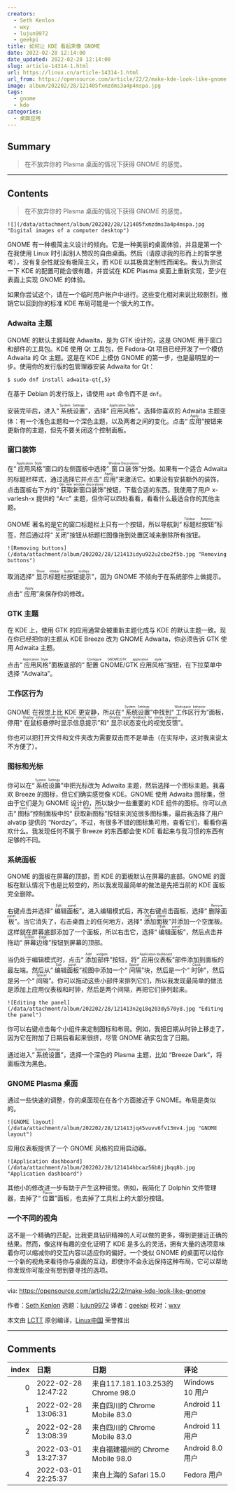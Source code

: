 ```yaml
---
creators:
  - Seth Kenlon
  - wxy
  - lujun9972
  - geekpi
title: 如何让 KDE 看起来像 GNOME
date: 2022-02-28 12:14:00
date_updated: 2022-02-28 12:14:00
slug: article-14314-1.html
url: https://linux.cn/article-14314-1.html
url_from: https://opensource.com/article/22/2/make-kde-look-like-gnome
image: album/202202/28/121405fxmzdms3a4p4mspa.jpg
tags:
  - gnome
  - kde
categories:
  - 桌面应用
---
```


## Summary

> 在不放弃你的 Plasma 桌面的情况下获得 GNOME 的感觉。

***

<!-- more -->

## Contents

> 
> 在不放弃你的 Plasma 桌面的情况下获得 GNOME 的感觉。
> 
> 
> 

`![](/data/attachment/album/202202/28/121405fxmzdms3a4p4mspa.jpg "Digital images of a computer desktop")`

GNOME 有一种极简主义设计的倾向。它是一种美丽的桌面体验，并且是第一个在我使用 Linux 时引起别人赞叹的自由桌面。然后（请原谅我的形而上的哲学思考），没有复杂性就没有极简主义，而 KDE 以其极具定制性而闻名。我认为测试一下 KDE 的配置可能会很有趣，并尝试在 KDE Plasma 桌面上重新实现，至少在表面上实现 GNOME 的体验。

如果你尝试这个，请在一个临时用户帐户中进行。这些变化相对来说比较剧烈，撤销它以回到你的标准 KDE 布局可能是一个很大的工作。

### Adwaita 主题

GNOME 的默认主题叫做 Adwaita，是为 GTK 设计的，这是 GNOME 用于窗口和部件的工具包。KDE 使用 Qt 工具包，但 Fedora-Qt 项目已经开发了一个模仿 Adwaita 的 Qt 主题。这是在 KDE 上模仿 GNOME 的第一步，也是最明显的一步。使用你的发行版的包管理器安装 Adwaita for Qt：

```shell
$ sudo dnf install adwaita-qt{,5}
```

在基于 Debian 的发行版上，请使用 `apt` 命令而不是 `dnf`。

安装完毕后，进入“<ruby> 系统设置 <rt>  System Settings </rt></ruby>”，选择“<ruby> 应用风格 <rt>  Application Style </rt></ruby>”。选择你喜欢的 Adwaita 主题变体：有一个浅色主题和一个深色主题，以及两者之间的变化。点击“<ruby> 应用 <rt>  Apply </rt></ruby>”按钮来更新你的主题，但先不要关闭这个控制面板。

### 窗口装饰

在“<ruby> 应用风格 <rt>  Application Style </rt></ruby>”窗口的左侧面板中选择“<ruby> 窗口装饰 <rt>  Window Decorations </rt></ruby>”分类。如果有一个适合 Adwaita 的标题栏样式，通过选择它并点击“<ruby> 应用 <rt>  Apply </rt></ruby>”来激活它。如果没有安装额外的装饰，点击面板右下方的“<ruby> 获取新窗口装饰 <rt>  Get new window decorations </rt></ruby>”按钮，下载合适的东西。我使用了用户 x-varlesh-x 提供的 “Arc” 主题，但你可以四处看看，看看什么最适合你的其他主题。

GNOME 著名的是它的窗口标题栏上只有一个按钮，所以导航到“<ruby> 标题栏按钮 <rt>  Titlebar Buttons </rt></ruby>”标签，然后通过将“<ruby> 关闭 <rt>  Close </rt></ruby>”按钮从标题栏图像拖到处置区域来删除所有按钮。

`![Removing buttons](/data/attachment/album/202202/28/121413idyu922u2cbo2f5b.jpg "Removing buttons")`

取消选择“<ruby> 显示标题栏按钮提示 <rt>  Show titlebar button tooltips </rt></ruby>”，因为 GNOME 不倾向于在系统部件上做提示。

点击“<ruby> 应用 <rt>  Apply </rt></ruby>”来保存你的修改。

### GTK 主题

在 KDE 上，使用 GTK 的应用通常会被重新主题化成与 KDE 的默认主题一致。现在你已经把你的主题从 KDE Breeze 改为 GNOME Adwaita，你必须告诉 GTK 使用 Adwaita 主题。

点击“<ruby> 应用风格 <rt>  Application Style </rt></ruby>”面板底部的“<ruby> 配置 GNOME/GTK 应用风格 <rt>  Configure GNOME/GTK application style </rt></ruby>”按钮，在下拉菜单中选择 “Adwaita”。

### 工作区行为

GNOME 在视觉上比 KDE 更安静，所以在“<ruby> 系统设置 <rt>  System Settings </rt></ruby>”中找到“<ruby> 工作区行为 <rt>  Workspace behavior </rt></ruby>”面板，停用“<ruby> 在鼠标悬停时显示信息提示 <rt>  Display informational tooltips on mouse hover </rt></ruby>”和“<ruby> 显示状态变化的视觉反馈 <rt>  Display visual feedback for status changes </rt></ruby>”。

你也可以把打开文件和文件夹改为需要双击而不是单击（在实际中，这对我来说太不方便了）。

### 图标和光标

你可以在“<ruby> 系统设置 <rt>  System Settings </rt></ruby>”中把光标改为 Adwaita 主题，然后选择一个图标主题。我喜欢 Breeze 的图标，但它们确实感觉像 KDE。GNOME 使用 Adwaita 图标集，但由于它们是为 GNOME 设计的，所以缺少一些重要的 KDE 组件的图标。你可以点击“<ruby> 图标 <rt>  Icons </rt></ruby>”控制面板中的“<ruby> 获取新图标 <rt>  Get New Icons </rt></ruby>”按钮来浏览很多图标集，最后我选择了用户 alvatip 提供的 “Nordzy”。不过，有很多不错的图标集可用，查看它们，看看你喜欢什么。我发现任何不属于 Breeze 的东西都会使 KDE 看起来与我习惯的东西有足够的不同。

### 系统面板

GNOME 的面板在屏幕的顶部，而 KDE 的面板默认在屏幕的底部。GNOME 的面板在默认情况下也是比较空的，所以我发现最简单的做法是先把当前的 KDE 面板完全删除。

右键点击并选择“<ruby> 编辑面板 <rt>  Edit panel </rt></ruby>”。进入编辑模式后，再次右键点击面板，选择“<ruby> 删除面板 <rt>  Remove panel </rt></ruby>”。当它消失了，右击桌面上的任何地方，选择“<ruby> 添加面板 <rt>  Add panel </rt></ruby>”并添加一个空面板。这样就在屏幕底部添加了一个面板，所以右击它，选择“<ruby> 编辑面板 <rt>  Edit panel </rt></ruby>”，然后点击并拖动“<ruby> 屏幕边缘 <rt>  Screen Edge </rt></ruby>”按钮到屏幕的顶部。

当仍处于编辑模式时，点击“<ruby> 添加部件 <rt>  Add widgets </rt></ruby>”按钮，将“<ruby> 应用仪表板 <rt>  Application dashboard </rt></ruby>”部件添加到面板的最左端。然后从“<ruby> 编辑面板 <rt>  Edit panel </rt></ruby>”视图中添加一个“<ruby> 间隔 <rt>  Spacer </rt></ruby>”块，然后是一个“<ruby> 时钟 <rt>  Clock </rt></ruby>”，然后是另一个“<ruby> 间隔 <rt>  Spacer </rt></ruby>”。你可以拖动这些小部件来排列它们，所以我发现最简单的做法是添加上应用仪表板和时钟，然后是两个间隔，再把它们排列起来。

`![Editing the panel](/data/attachment/album/202202/28/121413n2g18q203dy570y8.jpg "Editing the panel")`

你可以右键点击每个小组件来定制图标和布局。例如，我把日期从时钟上移走了，因为它在附加了日期后看起来很挤，尽管 GNOME 确实包含了日期。

通过进入“<ruby> 系统设置 <rt>  System Settings </rt></ruby>”，选择一个深色的 Plasma 主题，比如 “Breeze Dark”，将面板改为黑色。

### GNOME Plasma 桌面

通过一些快速的调整，你的桌面现在在各个方面接近于 GNOME。布局是类似的。

`![GNOME layout](/data/attachment/album/202202/28/121413jq45vuvv6fv13mv4.jpg "GNOME layout")`

应用仪表板提供了一个 GNOME 风格的应用启动器。

`![Application dashboard](/data/attachment/album/202202/28/121414hbcaz56b8jjbqq8b.jpg "Application dashboard")`

其他小的修改进一步有助于产生这种错觉。例如，我简化了 Dolphin 文件管理器，去掉了“<ruby> 位置 <rt>  Places </rt></ruby>”面板，也去掉了工具栏上的大部分按钮。

### 一个不同的视角

这不是一个精确的匹配，比我更具钻研精神的人可以做的更多，得到更接近正确的结果。然而，像这样有趣的变化证明了 KDE 是多么的灵活，拥有大量的选项意味着你可以缩减你的交互内容以适应你的偏好。一个类似 GNOME 的桌面可以给你一个新的视角来看待你与桌面的互动，即使你不会永远保持这种布局，它可以帮助你发现你可能没有想到要寻找的选项。

---

via: <https://opensource.com/article/22/2/make-kde-look-like-gnome>

作者：[Seth Kenlon](https://opensource.com/users/seth) 选题：[lujun9972](https://github.com/lujun9972) 译者：[geekpi](https://github.com/geekpi) 校对：[wxy](https://github.com/wxy)

本文由 [LCTT](https://github.com/LCTT/TranslateProject) 原创编译，[Linux中国](https://linux.cn/) 荣誉推出

***

## Comments

|   index | 日期                | 日期                                               | 评论                                                                                                                                 |
|--------:|:--------------------|:---------------------------------------------------|:-------------------------------------------------------------------------------------------------------------------------------------|
|       0 | 2022-02-28 12:47:22 | 来自117.181.103.253的 Chrome 98.0|Windows 10 用户  | 能反过来吗？                                                                                                                         |
|       1 | 2022-02-28 13:06:31 | 来自四川的 Chrome Mobile 83.0|Android 11 用户      | 我第一次用 GNOME 的时候，GNOME 还在疯狂的内存泄露（几年后，听说后面给修复了），这个阴影伴随我多年。                                  |
|       2 | 2022-02-28 13:08:39 | 来自四川的 Chrome Mobile 83.0|Android 11 用户      | KDE Connect 真的很赞，KDE + i3WM 更赞。                                                                                              |
|       3 | 2022-03-01 13:27:37 | 来自福建福州的 Chrome Mobile 98.0|Android 8.0 用户 | 这是什么操作？                                                                                                                       |
|       4 | 2022-03-01 22:25:37 | 来自上海的 Safari 15.0|Fedora 用户                 | 正在使用2015款MacBook上真机体验GNOME 41，完美支持触控板操作，相当流畅（比最新的macOS反应更快），开销也不比KDE高，UI一致性比KDE更好。 |
